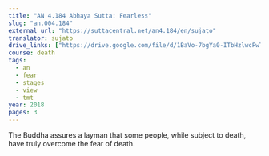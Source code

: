 ```yaml
---
title: "AN 4.184 Abhaya Sutta: Fearless"
slug: "an.004.184"
external_url: "https://suttacentral.net/an4.184/en/sujato"
translator: sujato
drive_links: ["https://drive.google.com/file/d/1BaVo-7bgYa0-ITbHzlwcFwTl7WRPailZ/view?usp=drivesdk"]
course: death
tags:
  - an
  - fear
  - stages
  - view
  - tmt
year: 2018
pages: 3
---
```


The Buddha assures a layman that some people, while subject to death, have truly overcome the fear of death.
